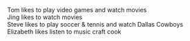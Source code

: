 Tom likes to play video games and watch movies<br />
Jing likes to watch movies<br />
Steve likes to play soccer & tennis and watch Dallas Cowboys<br />
Elizabeth likes listen to music craft cook
